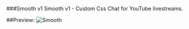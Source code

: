 ###Smooth v1
Smooth v1 - Custom Css Chat for YouTube livestreams.

##Preview:
![Smooth](https://i.imgur.com/WuCMz4I.png)
